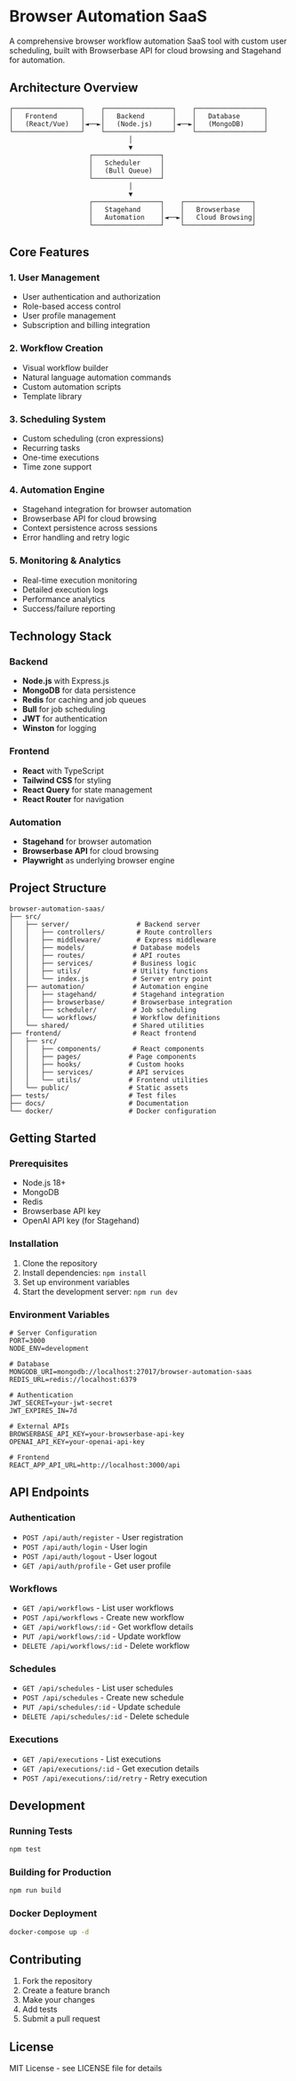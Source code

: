 # Browser Automation SaaS

A comprehensive browser workflow automation SaaS tool with custom user scheduling, built with Browserbase API for cloud browsing and Stagehand for automation.

## Architecture Overview

```
┌─────────────────┐    ┌─────────────────┐    ┌─────────────────┐
│   Frontend      │    │   Backend       │    │   Database      │
│   (React/Vue)   │◄──►│   (Node.js)     │◄──►│   (MongoDB)     │
└─────────────────┘    └─────────────────┘    └─────────────────┘
                              │
                              ▼
                    ┌─────────────────┐
                    │   Scheduler     │
                    │   (Bull Queue)  │
                    └─────────────────┘
                              │
                              ▼
                    ┌─────────────────┐    ┌─────────────────┐
                    │   Stagehand     │    │   Browserbase   │
                    │   Automation    │◄──►│   Cloud Browsing│
                    └─────────────────┘    └─────────────────┘
```

## Core Features

### 1. User Management
- User authentication and authorization
- Role-based access control
- User profile management
- Subscription and billing integration

### 2. Workflow Creation
- Visual workflow builder
- Natural language automation commands
- Custom automation scripts
- Template library

### 3. Scheduling System
- Custom scheduling (cron expressions)
- Recurring tasks
- One-time executions
- Time zone support

### 4. Automation Engine
- Stagehand integration for browser automation
- Browserbase API for cloud browsing
- Context persistence across sessions
- Error handling and retry logic

### 5. Monitoring & Analytics
- Real-time execution monitoring
- Detailed execution logs
- Performance analytics
- Success/failure reporting

## Technology Stack

### Backend
- **Node.js** with Express.js
- **MongoDB** for data persistence
- **Redis** for caching and job queues
- **Bull** for job scheduling
- **JWT** for authentication
- **Winston** for logging

### Frontend
- **React** with TypeScript
- **Tailwind CSS** for styling
- **React Query** for state management
- **React Router** for navigation

### Automation
- **Stagehand** for browser automation
- **Browserbase API** for cloud browsing
- **Playwright** as underlying browser engine

## Project Structure

```
browser-automation-saas/
├── src/
│   ├── server/                 # Backend server
│   │   ├── controllers/        # Route controllers
│   │   ├── middleware/         # Express middleware
│   │   ├── models/            # Database models
│   │   ├── routes/            # API routes
│   │   ├── services/          # Business logic
│   │   ├── utils/             # Utility functions
│   │   └── index.js           # Server entry point
│   ├── automation/            # Automation engine
│   │   ├── stagehand/         # Stagehand integration
│   │   ├── browserbase/       # Browserbase integration
│   │   ├── scheduler/         # Job scheduling
│   │   └── workflows/         # Workflow definitions
│   └── shared/                # Shared utilities
├── frontend/                  # React frontend
│   ├── src/
│   │   ├── components/        # React components
│   │   ├── pages/            # Page components
│   │   ├── hooks/            # Custom hooks
│   │   ├── services/         # API services
│   │   └── utils/            # Frontend utilities
│   └── public/               # Static assets
├── tests/                    # Test files
├── docs/                     # Documentation
└── docker/                   # Docker configuration
```

## Getting Started

### Prerequisites
- Node.js 18+
- MongoDB
- Redis
- Browserbase API key
- OpenAI API key (for Stagehand)

### Installation

1. Clone the repository
2. Install dependencies: `npm install`
3. Set up environment variables
4. Start the development server: `npm run dev`

### Environment Variables

```env
# Server Configuration
PORT=3000
NODE_ENV=development

# Database
MONGODB_URI=mongodb://localhost:27017/browser-automation-saas
REDIS_URL=redis://localhost:6379

# Authentication
JWT_SECRET=your-jwt-secret
JWT_EXPIRES_IN=7d

# External APIs
BROWSERBASE_API_KEY=your-browserbase-api-key
OPENAI_API_KEY=your-openai-api-key

# Frontend
REACT_APP_API_URL=http://localhost:3000/api
```

## API Endpoints

### Authentication
- `POST /api/auth/register` - User registration
- `POST /api/auth/login` - User login
- `POST /api/auth/logout` - User logout
- `GET /api/auth/profile` - Get user profile

### Workflows
- `GET /api/workflows` - List user workflows
- `POST /api/workflows` - Create new workflow
- `GET /api/workflows/:id` - Get workflow details
- `PUT /api/workflows/:id` - Update workflow
- `DELETE /api/workflows/:id` - Delete workflow

### Schedules
- `GET /api/schedules` - List user schedules
- `POST /api/schedules` - Create new schedule
- `PUT /api/schedules/:id` - Update schedule
- `DELETE /api/schedules/:id` - Delete schedule

### Executions
- `GET /api/executions` - List executions
- `GET /api/executions/:id` - Get execution details
- `POST /api/executions/:id/retry` - Retry execution

## Development

### Running Tests
```bash
npm test
```

### Building for Production
```bash
npm run build
```

### Docker Deployment
```bash
docker-compose up -d
```

## Contributing

1. Fork the repository
2. Create a feature branch
3. Make your changes
4. Add tests
5. Submit a pull request

## License

MIT License - see LICENSE file for details